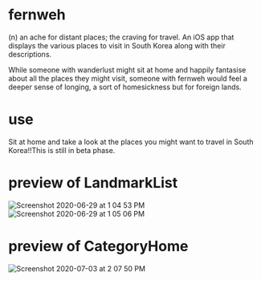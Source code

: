 # fernweh
(n) an ache for distant places; the craving for travel.
An iOS app that displays the various places to visit in South Korea along with their descriptions.

While someone with wanderlust might sit at home and happily fantasise about all the places they might visit, 
someone with fernweh would feel a deeper sense of longing, a sort of homesickness but for foreign lands. 

# use
Sit at home and take a look at the places you might want to travel in South Korea!!This is still in beta phase.

# preview of LandmarkList
![Screenshot 2020-06-29 at 1 04 53 PM](https://user-images.githubusercontent.com/37405390/85986110-5adb1280-ba09-11ea-9fb8-a54cd845f384.png)
![Screenshot 2020-06-29 at 1 05 06 PM](https://user-images.githubusercontent.com/37405390/85986128-60d0f380-ba09-11ea-8b32-f198a6cc91c7.png)

# preview of CategoryHome
![Screenshot 2020-07-03 at 2 07 50 PM](https://user-images.githubusercontent.com/37405390/86450188-c50bf400-bd36-11ea-87aa-2e662428ebbb.png)
